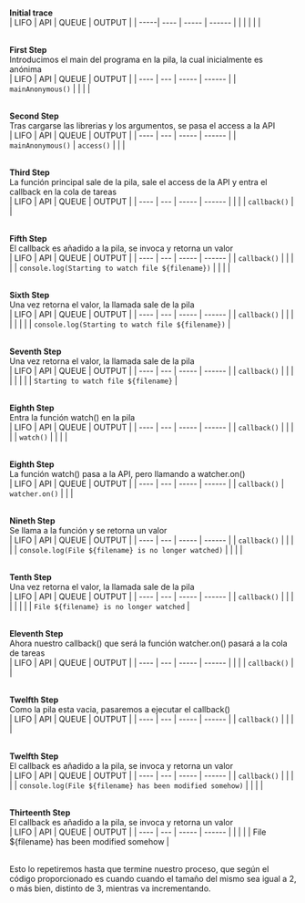 <br><b> Initial trace </b><br>
| LIFO | API | QUEUE | OUTPUT |
| -----| ---- | ----- | ------ |
|  |  |  |  |

<br><b> First Step </b><br>
Introducimos el main del programa en la pila, la cual inicialmente es anónima<br>
| LIFO | API | QUEUE | OUTPUT |
| ---- | --- | ----- | ------ |
| `mainAnonymous()` |  |  |  |

<br><b> Second Step </b><br>
Tras cargarse las librerias y los argumentos, se pasa el access a la API<br>
| LIFO | API | QUEUE | OUTPUT |
| ---- | --- | ----- | ------ |
| `mainAnonymous()` | `access()` |  |  |

<br><b> Third Step </b><br>
La función principal sale de la pila, sale el access de la API y entra el callback en la cola de tareas<br>
| LIFO | API | QUEUE | OUTPUT |
| ---- | --- | ----- | ------ |
|  |  | `callback()` |  |

<br><b> Fifth Step </b><br>
El callback es añadido a la pila, se invoca y retorna un valor<br> 
| LIFO | API | QUEUE | OUTPUT |
| ---- | --- | ----- | ------ |
| `callback()` |  |  |  |
| `console.log(Starting to watch file ${filename})` |  |  |  |

<br><b> Sixth Step </b><br>
Una vez retorna el valor, la llamada sale de la pila<br> 
| LIFO | API | QUEUE | OUTPUT |
| ---- | --- | ----- | ------ |
| `callback()` |  |  |  |
|  |  |  | `console.log(Starting to watch file ${filename})` |

<br><b> Seventh Step </b><br>
Una vez retorna el valor, la llamada sale de la pila<br> 
| LIFO | API | QUEUE | OUTPUT |
| ---- | --- | ----- | ------ |
| `callback()` |  |  |  |
|  |  |  | `Starting to watch file ${filename}` |

<br><b> Eighth Step </b><br>
Entra la función watch() en la pila<br> 
| LIFO | API | QUEUE | OUTPUT |
| ---- | --- | ----- | ------ |
| `callback()` |  |  |  |
| `watch()` |  |  |  |

<br><b> Eighth Step </b><br>
La función watch() pasa a la API, pero llamando a watcher.on()<br> 
| LIFO | API | QUEUE | OUTPUT |
| ---- | --- | ----- | ------ |
| `callback()` | `watcher.on()` |  |  |

<br><b> Nineth Step </b><br>
Se llama a la función y se retorna un valor<br> 
| LIFO | API | QUEUE | OUTPUT |
| ---- | --- | ----- | ------ |
| `callback()` |  |  |  |
| `console.log(File ${filename} is no longer watched)` |  |  |  |

<br><b> Tenth Step </b><br>
Una vez retorna el valor, la llamada sale de la pila<br> 
| LIFO | API | QUEUE | OUTPUT |
| ---- | --- | ----- | ------ |
| `callback()` |  |  |  |
|  |  |  | `File ${filename} is no longer watched` |

<br><b> Eleventh Step </b><br>
Ahora nuestro callback() que será la función watcher.on() pasará a la cola de tareas<br> 
| LIFO | API | QUEUE | OUTPUT |
| ---- | --- | ----- | ------ |
|  |  | `callback()` |  |

<br><b> Twelfth Step </b><br>
Como la pila esta vacia, pasaremos a ejecutar el callback()<br> 
| LIFO | API | QUEUE | OUTPUT |
| ---- | --- | ----- | ------ |
| `callback()` |  |  |  |

<br><b> Twelfth Step </b><br>
El callback es añadido a la pila, se invoca y retorna un valor<br> 
| LIFO | API | QUEUE | OUTPUT |
| ---- | --- | ----- | ------ |
| `callback()` |  |  |  |
| `console.log(File ${filename} has been modified somehow)` |  |  |  |

<br><b> Thirteenth Step </b><br>
El callback es añadido a la pila, se invoca y retorna un valor<br> 
| LIFO | API | QUEUE | OUTPUT |
| ---- | --- | ----- | ------ |
|  |  |  | File ${filename} has been modified somehow |

<br>
Esto lo repetiremos hasta que termine nuestro proceso, que según el código proporcionado es cuando cuando el tamaño del mismo sea igual a 2, o más bien, distinto de 3, mientras va incrementando.